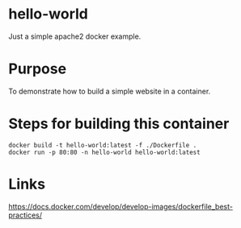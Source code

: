 # hello-world
Just a simple apache2 docker example.

# Purpose
To demonstrate how to build a simple website in a container.

# Steps for building this container
    docker build -t hello-world:latest -f ./Dockerfile .
    docker run -p 80:80 -n hello-world hello-world:latest

# Links
https://docs.docker.com/develop/develop-images/dockerfile_best-practices/

